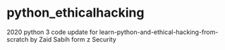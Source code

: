 # python_ethicalhacking
2020 python 3 code update for learn-python-and-ethical-hacking-from-scratch by Zaid Sabih form z Security
